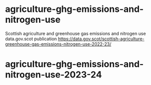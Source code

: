 # agriculture-ghg-emissions-and-nitrogen-use
 Scottish agriculture and greenhouse gas emissions and nitrogen use data.gov.scot publication 
 https://data.gov.scot/scottish-agriculture-greenhouse-gas-emissions-nitrogen-use-2022-23/
# agriculture-ghg-emissions-and-nitrogen-use-2023-24
